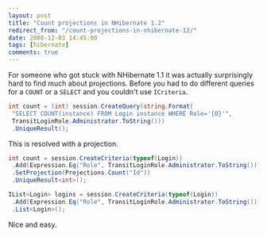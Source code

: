 ```yaml
---
layout: post
title: "Count projections in NHibernate 1.2"
redirect_from: "/count-projections-in-nhibernate-12/"
date: 2008-12-03 14:45:00
tags: [hibernate]
comments: true
---
```

For someone who got stuck with NHibernate 1.1 it was actually surprisingly hard to find much about projections. Before you had to do different queries for a `COUNT` or a `SELECT` and you couldn't use `ICriteria`.

```cs
int count = (int) session.CreateQuery(string.Format(
 "SELECT COUNT(instance) FROM Login instance WHERE Role='{0}'",
 TransitLoginRole.Administrator.ToString()))
 .UniqueResult();
```

This is resolved with a projection.

```cs
int count = session.CreateCriteria(typeof(Login))
 .Add(Expression.Eq("Role", TransitLoginRole.Administrator.ToString()))
 .SetProjection(Projections.Count("Id"))
 .UniqueResult<int>();

IList<Login> logins = session.CreateCriteria(typeof(Login))
 .Add(Expression.Eq("Role", TransitLoginRole.Administrator.ToString()))
 .List<Login>();
```

Nice and easy.

